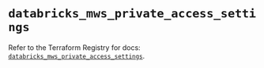 # `databricks_mws_private_access_settings`

Refer to the Terraform Registry for docs: [`databricks_mws_private_access_settings`](https://registry.terraform.io/providers/databricks/databricks/1.80.0/docs/resources/mws_private_access_settings).
